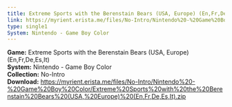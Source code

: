 ```yaml
---
title: Extreme Sports with the Berenstain Bears (USA, Europe) (En,Fr,De,Es,It)
link: https://myrient.erista.me/files/No-Intro/Nintendo%20-%20Game%20Boy%20Color/Extreme%20Sports%20with%20the%20Berenstain%20Bears%20(USA,%20Europe)%20(En,Fr,De,Es,It).zip
type: single1
System: Nintendo - Game Boy Color
---
```

<b>Game:</b> Extreme Sports with the Berenstain Bears (USA, Europe) (En,Fr,De,Es,It)<br>
<b>System:</b> Nintendo - Game Boy Color<br>
<b>Collection:</b> No-Intro<br>
<b>Download:</b> https://myrient.erista.me/files/No-Intro/Nintendo%20-%20Game%20Boy%20Color/Extreme%20Sports%20with%20the%20Berenstain%20Bears%20(USA,%20Europe)%20(En,Fr,De,Es,It).zip